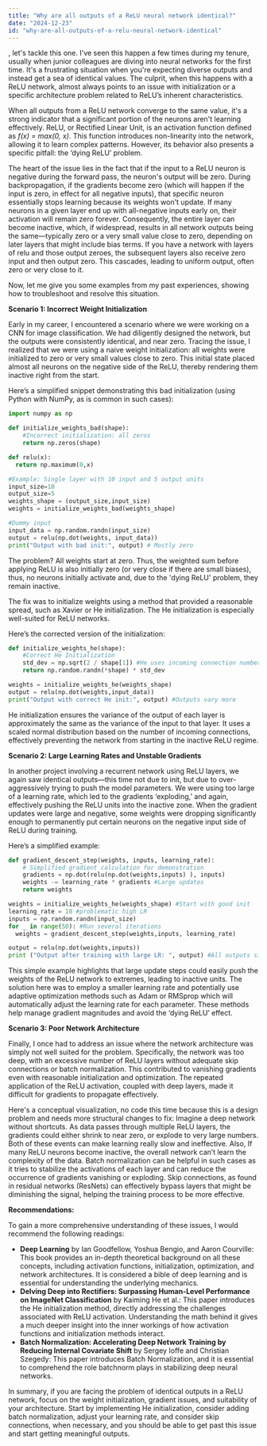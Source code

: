 ```yaml
---
title: "Why are all outputs of a ReLU neural network identical?"
date: "2024-12-23"
id: "why-are-all-outputs-of-a-relu-neural-network-identical"
---
```


, let's tackle this one. I've seen this happen a few times during my tenure, usually when junior colleagues are diving into neural networks for the first time. It's a frustrating situation when you're expecting diverse outputs and instead get a sea of identical values. The culprit, when this happens with a ReLU network, almost always points to an issue with initialization or a specific architecture problem related to ReLU’s inherent characteristics.

When all outputs from a ReLU network converge to the same value, it's a strong indicator that a significant portion of the neurons aren't learning effectively. ReLU, or Rectified Linear Unit, is an activation function defined as *f(x) = max(0, x)*. This function introduces non-linearity into the network, allowing it to learn complex patterns. However, its behavior also presents a specific pitfall: the ‘dying ReLU’ problem.

The heart of the issue lies in the fact that if the input to a ReLU neuron is negative during the forward pass, the neuron's output will be zero. During backpropagation, if the gradients become zero (which will happen if the input is zero, in effect for all negative inputs), that specific neuron essentially stops learning because its weights won't update. If many neurons in a given layer end up with all-negative inputs early on, their activation will remain zero forever. Consequently, the entire layer can become inactive, which, if widespread, results in all network outputs being the same—typically zero or a very small value close to zero, depending on later layers that might include bias terms. If you have a network with layers of relu and those output zeroes, the subsequent layers also receive zero input and then output zero. This cascades, leading to uniform output, often zero or very close to it.

Now, let me give you some examples from my past experiences, showing how to troubleshoot and resolve this situation.

**Scenario 1: Incorrect Weight Initialization**

Early in my career, I encountered a scenario where we were working on a CNN for image classification. We had diligently designed the network, but the outputs were consistently identical, and near zero. Tracing the issue, I realized that we were using a naive weight initialization: all weights were initialized to zero or very small values close to zero. This initial state placed almost all neurons on the negative side of the ReLU, thereby rendering them inactive right from the start.

Here’s a simplified snippet demonstrating this bad initialization (using Python with NumPy, as is common in such cases):

```python
import numpy as np

def initialize_weights_bad(shape):
    #Incorrect initialization: all zeros
    return np.zeros(shape)

def relu(x):
  return np.maximum(0,x)

#Example: Single layer with 10 input and 5 output units
input_size=10
output_size=5
weights_shape = (output_size,input_size)
weights = initialize_weights_bad(weights_shape)

#Dummy input
input_data = np.random.randn(input_size)
output = relu(np.dot(weights, input_data))
print("Output with bad init:", output) # Mostly zero
```
The problem?  All weights start at zero. Thus, the weighted sum before applying ReLU is also initially zero (or very close if there are small biases), thus, no neurons initially activate and, due to the 'dying ReLU' problem, they remain inactive.

The fix was to initialize weights using a method that provided a reasonable spread, such as Xavier or He initialization. The He initialization is especially well-suited for ReLU networks.

Here’s the corrected version of the initialization:

```python
def initialize_weights_he(shape):
    #Correct He Initialization
    std_dev = np.sqrt(2 / shape[1]) #He uses incoming connection number for std dev.
    return np.random.randn(*shape) * std_dev

weights = initialize_weights_he(weights_shape)
output = relu(np.dot(weights,input_data))
print("Output with correct He init:", output) #Outputs vary more
```
He initialization ensures the variance of the output of each layer is approximately the same as the variance of the input to that layer. It uses a scaled normal distribution based on the number of incoming connections, effectively preventing the network from starting in the inactive ReLU regime.

**Scenario 2: Large Learning Rates and Unstable Gradients**

In another project involving a recurrent network using ReLU layers, we again saw identical outputs—this time not due to init, but due to over-aggressively trying to push the model parameters. We were using too large of a learning rate, which led to the gradients ‘exploding,’ and again, effectively pushing the ReLU units into the inactive zone. When the gradient updates were large and negative, some weights were dropping significantly enough to permanently put certain neurons on the negative input side of ReLU during training.

Here’s a simplified example:

```python
def gradient_descent_step(weights, inputs, learning_rate):
    # Simplified gradient calculation for demonstration
    gradients = np.dot(relu(np.dot(weights,inputs) ), inputs)
    weights -= learning_rate * gradients #Large updates
    return weights

weights = initialize_weights_he(weights_shape) #Start with good init
learning_rate = 10 #problematic high LR
inputs = np.random.randn(input_size)
for _ in range(50): #Run several iterations
  weights = gradient_descent_step(weights,inputs, learning_rate)

output = relu(np.dot(weights,inputs))
print ("Output after training with large LR: ", output) #All outputs similar and probably low or zero.

```

This simple example highlights that large update steps could easily push the weights of the ReLU network to extremes, leading to inactive units. The solution here was to employ a smaller learning rate and potentially use adaptive optimization methods such as Adam or RMSprop which will automatically adjust the learning rate for each parameter. These methods help manage gradient magnitudes and avoid the ‘dying ReLU’ effect.

**Scenario 3: Poor Network Architecture**

Finally, I once had to address an issue where the network architecture was simply not well suited for the problem. Specifically, the network was too deep, with an excessive number of ReLU layers without adequate skip connections or batch normalization. This contributed to vanishing gradients even with reasonable initialization and optimization. The repeated application of the ReLU activation, coupled with deep layers, made it difficult for gradients to propagate effectively.

Here's a conceptual visualization, no code this time because this is a design problem and needs more structural changes to fix: Imagine a deep network without shortcuts. As data passes through multiple ReLU layers, the gradients could either shrink to near zero, or explode to very large numbers. Both of these events can make learning really slow and ineffective. Also, If many ReLU neurons become inactive, the overall network can’t learn the complexity of the data. Batch normalization can be helpful in such cases as it tries to stabilize the activations of each layer and can reduce the occurrence of gradients vanishing or exploding. Skip connections, as found in residual networks (ResNets) can effectively bypass layers that might be diminishing the signal, helping the training process to be more effective.

**Recommendations:**

To gain a more comprehensive understanding of these issues, I would recommend the following readings:

*   **Deep Learning** by Ian Goodfellow, Yoshua Bengio, and Aaron Courville: This book provides an in-depth theoretical background on all these concepts, including activation functions, initialization, optimization, and network architectures. It is considered a bible of deep learning and is essential for understanding the underlying mechanics.
*   **Delving Deep into Rectifiers: Surpassing Human-Level Performance on ImageNet Classification** by Kaiming He et al.: This paper introduces the He initialization method, directly addressing the challenges associated with ReLU activation. Understanding the math behind it gives a much deeper insight into the inner workings of how activation functions and initialization methods interact.
*   **Batch Normalization: Accelerating Deep Network Training by Reducing Internal Covariate Shift** by Sergey Ioffe and Christian Szegedy: This paper introduces Batch Normalization, and it is essential to comprehend the role batchnorm plays in stabilizing deep neural networks.

In summary, if you are facing the problem of identical outputs in a ReLU network, focus on the weight initialization, gradient issues, and suitability of your architecture. Start by implementing He initialization, consider adding batch normalization, adjust your learning rate, and consider skip connections, when necessary, and you should be able to get past this issue and start getting meaningful outputs.
